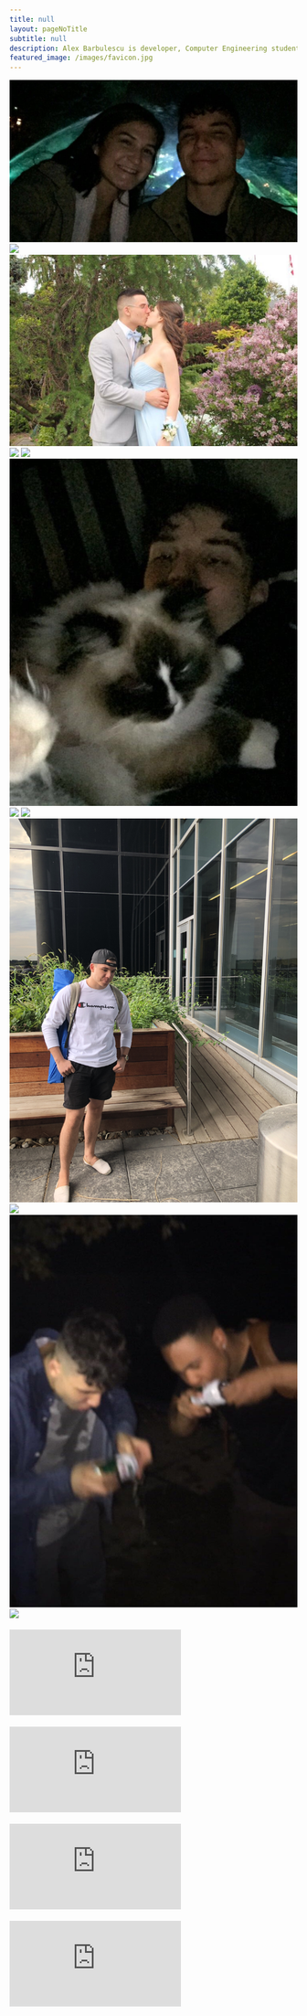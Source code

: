 ```yaml
---
title: null
layout: pageNoTitle
subtitle: null
description: Alex Barbulescu is developer, Computer Engineering student, Apex Legends player (ex Fortnite player, sorry Fortnite) and Netflixer.
featured_image: /images/favicon.jpg
---
```

<script type="text/javascript">
	console.log("Train by day, Joe Rogan by night!")
</script>

<div class="gallery" data-columns="3">
	<img src="/images/about/me1.JPG">
    <img src="https://media.giphy.com/media/lDmsGbXcCuyOI/giphy.gif">
	<img src="/images/about/me2.JPG">
    <img src="/images/about/IMG_0862.jpg">
    <img src="https://media.giphy.com/media/st8fJ8DagstRm/giphy.gif">
	<img src="/images/about/me4.JPG">
    <img src="https://media.giphy.com/media/W5D9oEAJvOHaE/200.gif">
    <img src="http://45.media.tumblr.com/22af44e126286e681fac01edbbd558da/tumblr_no6dwrhKK41tzye0xo3_1280.gif">
	<!-- <img src="/images/about/me5.JPG"> -->
    <img src="/images/about/IMG_1079.JPG">
    <img src="https://media1.giphy.com/media/R1c7rUJA7uMoM/giphy.gif">
	<img src="/images/about/me6.JPG">
    <img src="https://media.giphy.com/media/bXbwe3elqW9DW/giphy.gif">
</div>



<br>
<div>
<div class="center">
    <iframe class="soundcloud" scrolling="no" frameborder="no" allow="autoplay" src="https://w.soundcloud.com/player/?url=https%3A//api.soundcloud.com/tracks/277279935&color=%23ff5500&auto_play=false&hide_related=false&show_comments=true&show_user=true&show_reposts=false&show_teaser=true&visual=true"></iframe>
    <br>
     <br>
    <iframe class="soundcloud"  scrolling="no" frameborder="no" allow="autoplay" src="https://w.soundcloud.com/player/?url=https%3A//api.soundcloud.com/tracks/593908995&color=%23ff5500&auto_play=false&hide_related=false&show_comments=true&show_user=true&show_reposts=false&show_teaser=true&visual=true"></iframe>
    <br>
     <br>
    <iframe class="soundcloud" scrolling="no" frameborder="no" allow="autoplay" src="https://w.soundcloud.com/player/?url=https%3A//api.soundcloud.com/tracks/168339659&color=%23ff5500&auto_play=false&hide_related=false&show_comments=true&show_user=true&show_reposts=false&show_teaser=true&visual=true"></iframe>
    <br>
     <br>
    <iframe class="soundcloud" scrolling="no" frameborder="no" allow="autoplay" src="https://w.soundcloud.com/player/?url=https%3A//api.soundcloud.com/tracks/315534364&color=%23ff5500&auto_play=false&hide_related=false&show_comments=true&show_user=true&show_reposts=false&show_teaser=true&visual=true"></iframe>
</div>
</div>



<!-- 
## Contact

{% include contact-form.html %} -->